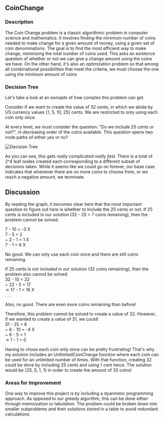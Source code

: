 ## CoinChange 

### Description 
The Coin Change problem is a classic algorithmic problem in computer science and mathematics. It involves finding the minimum number of coins needed to make change for a given amount of money, using a given set of coin denominations. The goal is to find the most efficient way to make change, minimizing the total number of coins used. This asks an existence question of whether or not we can give a change amount using the coins we have. On the other hand, it's also an optimization problem so that among all combinational possibilities that meet the criteria, we must choose the one using the minimum amount of coins

### Decision Tree
Let's take a look at an exmaple of how complex this problem can get. 

Consider if we want to create the value of 32 cents, in which we abide by US currency values {1, 5, 10, 25} cents. We are restricted to only using each coin only once.

At every level, we must consider the question: "Do we include 25 cents or not?", in decreasing order of the coins available. This question opens two node paths of either yes or no? 

![Decision Tree](https://user-images.githubusercontent.com/94495024/231309197-4f5e1e2c-97ec-4084-ac6c-b2cf4e9c5a60.jpg)

As you can see, this gets really complicated _really fast_. There is a total of 2^4 leaf nodes created each corresponding to a different subset of decisions taken. While it seems like we could go on forever, our base case indicates that whenever there are no more coins to choose from, or we reach a negative amount, we terminate.

## Discussion
By reading the graph, it becomes clear here that the most important question to figure out here is whether to include the 25 cents or not. If 25 cents is included in our solution (32 - 25 = 7 coins remaining), then the problem cannot be solved. 

7 - 10 = -3 X <br />
7 - 5 = 2 <br />
 ~ 2 - 1 = 1 X <br />
7 - 1 = 6 X <br />

No good. We can only use each coin once and there are still coins remaining.

If 25 cents is not included in our solution (32 coins remaining), then the problem also cannot be solved.
<br />
32 - 10 = 22 <br />
 ~ 22 - 5 = 17 <br />
    -> 17 - 1 = 16 X <br />
. . . 

Also, no good. There are even more coins remaining than before! 

Therefore, this problem cannot be solved to create a value of 32. However, if we wanted to create a value of 31, we could!
<br />
31 - 25 = 6 <br />
 ~ 6 - 10 = -4 X <br />
 ~ 6 - 5 = 1 <br />
    -> 1 - 1 = 0 <br />
   
Having to chose each coin only once can be pretty frustrating! That's why my solution includes an UnlimitedCoinChange function where each coin can be used for an unlimited number of times. With that function, creating 32 could be done by including 25 cents and using 1 cent twice. The solution would be {25, 5, 1, 1} in order to create the amount of 32 coins!

### Areas for Improvement 
One way to improve this project is by including a dyanmmic programming approach. As opposed to our greedy algorithm, this can be done either through memoization or tabulation. The problem could be broken down into smaller subproblems and their solutions stored in a table to avoid redundant calculations.



